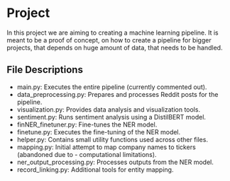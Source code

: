 # Project
In this project we are aiming to creating a machine learning pipeline. It is meant to be a proof of concept, on how to create a pipeline for bigger projects, that depends on huge amount of data, that needs to be handled. 

## File Descriptions
- main.py: Executes the entire pipeline (currently commented out).
- data_preprocessing.py: Prepares and processes Reddit posts for the pipeline.
- visualization.py: Provides data analysis and visualization tools.
- sentiment.py: Runs sentiment analysis using a DistilBERT model.
- finNER_finetuner.py: Fine-tunes the NER model.
- finetune.py: Executes the fine-tuning of the NER model.
- helper.py: Contains small utility functions used across other files.
- mapping.py: Initial attempt to map company names to tickers (abandoned due to - computational limitations).
- ner_output_processing.py: Processes outputs from the NER model.
- record_linking.py: Additional tools for entity mapping.
